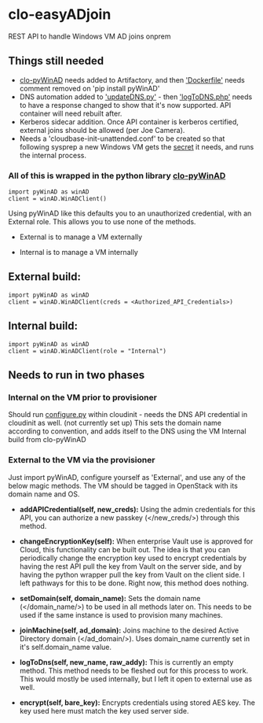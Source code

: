 # clo-easyADjoin
REST API to handle Windows VM AD joins onprem

## Things still needed
* [clo-pyWinAD](https://githubprod.prci.com/progressive/clo-pyWinAD) needs added to Artifactory, and then ['Dockerfile'](https://githubprod.prci.com/progressive/clo-easyADjoin/blob/master/Dockerfile) needs comment removed on 'pip install pyWinAD' 
* DNS automation added to ['updateDNS.py'](https://githubprod.prci.com/progressive/clo-easyADjoin/blob/master/backend/updateDNS.py) - then ['logToDNS.php'](https://githubprod.prci.com/progressive/clo-easyADjoin/blob/master/server_side/api/logToDNS.php) needs to have a response changed to show that it's now supported. API container will need rebuilt after. 
* Kerberos sidecar addition. Once API container is kerberos certified, external joins should be allowed (per Joe Camera).
* Needs a 'cloudbase-init-unattended.conf' to be created so that following sysprep a new Windows VM gets the [secret](https://githubprod.prci.com/progressive/clo-easyADjoin/blob/master/internal_config/internal_secrets.txt) it needs, and runs the internal process.


### All of this is wrapped in the python library [clo-pyWinAD](https://githubprod.prci.com/progressive/clo-pyWinAD)

    import pyWinAD as winAD
    client = winAD.WinADClient()

Using pyWinAD like this defaults you to an unauthorized credential, with an External role. This allows you to use none of the methods.

* External is to manage a VM externally

* Internal is to manage a VM internally
    
## External build:

    import pyWinAD as winAD
    client = winAD.WinADClient(creds = <Authorized_API_Credentials>)

## Internal build:

    import pyWinAD as winAD
    client = winAD.WinADClient(role = "Internal")
    
## Needs to run in two phases

### Internal on the VM prior to provisioner
Should run [configure.py](https://githubprod.prci.com/progressive/clo-easyADjoin/blob/master/internal_config/configure.py) within cloudinit - needs the DNS API credential in cloudinit as well. (not currently set up)
This sets the domain name according to convention, and adds itself to the DNS using the VM Internal build from clo-pyWinAD

### External to the VM via the provisioner
Just import pyWinAD, configure yourself as 'External', and use any of the below magic methods. The VM should be tagged in
OpenStack with its domain name and OS.

* **addAPICredential(self, new_creds):**
    Using the admin credentials for this API, you can authorize a new passkey (</new_creds/>) through this method.

* **changeEncryptionKey(self):**
    When enterprise Vault use is approved for Cloud, this functionality can be built out. The idea is that you 
    can periodically change the encryption key used to encrypt credentials by having the rest API pull the key
    from Vault on the server side, and by having the python wrapper pull the key from Vault on the client side.
    I left pathways for this to be done. Right now, this method does nothing.

* **setDomain(self, domain_name):**
    Sets the domain name (</domain_name/>) to be used in all methods later on. This needs to be used if the same
    instance is used to provision many machines.

* **joinMachine(self, ad_domain):**
    Joins machine to the desired Active Directory domain (</ad_domain/>). Uses domain_name currently set in it's
    self.domain_name value.

* **logToDns(self, new_name, raw_addy):**
    This is currently an empty method. This method needs to be fleshed out for this process to work. This would
    mostly be used internally, but I left it open to external use as well.

* **encrypt(self, bare_key):**
    Encrypts credentials using stored AES key. The key used here must match the key used server side.
